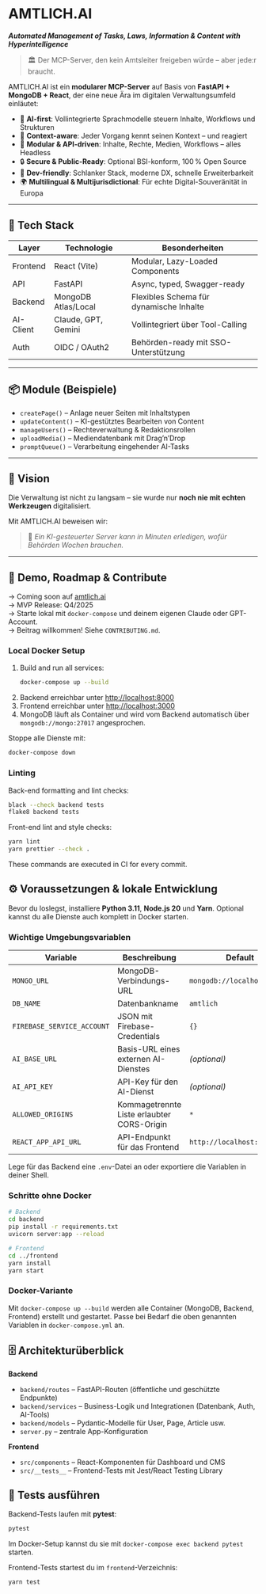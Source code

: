 # AMTLICH.AI

_**Automated Management of Tasks, Laws, Information & Content with Hyperintelligence**_

> 🏛️ Der MCP-Server, den kein Amtsleiter freigeben würde – aber jede:r braucht.

AMTLICH.AI ist ein **modularer MCP-Server** auf Basis von **FastAPI + MongoDB + React**, der eine neue Ära im digitalen Verwaltungsumfeld einläutet:

- 🚀 **AI-first**: Vollintegrierte Sprachmodelle steuern Inhalte, Workflows und Strukturen
- 🧠 **Context-aware**: Jeder Vorgang kennt seinen Kontext – und reagiert
- 🧩 **Modular & API-driven**: Inhalte, Rechte, Medien, Workflows – alles Headless
- 🔒 **Secure & Public-Ready**: Optional BSI-konform, 100 % Open Source
- 🧰 **Dev-friendly**: Schlanker Stack, moderne DX, schnelle Erweiterbarkeit
- 🌍 **Multilingual & Multijurisdictional**: Für echte Digital-Souveränität in Europa

---

## 🔧 Tech Stack

| Layer       | Technologie        | Besonderheiten                              |
|-------------|--------------------|---------------------------------------------|
| Frontend    | React (Vite)       | Modular, Lazy-Loaded Components             |
| API         | FastAPI            | Async, typed, Swagger-ready                 |
| Backend     | MongoDB Atlas/Local| Flexibles Schema für dynamische Inhalte     |
| AI-Client   | Claude, GPT, Gemini| Vollintegriert über Tool-Calling            |
| Auth        | OIDC / OAuth2      | Behörden-ready mit SSO-Unterstützung        |

---

## 📦 Module (Beispiele)

- `createPage()` – Anlage neuer Seiten mit Inhaltstypen
- `updateContent()` – KI-gestütztes Bearbeiten von Content
- `manageUsers()` – Rechteverwaltung & Redaktionsrollen
- `uploadMedia()` – Mediendatenbank mit Drag’n’Drop
- `promptQueue()` – Verarbeitung eingehender AI-Tasks

---

## 🧠 Vision

Die Verwaltung ist nicht zu langsam – sie wurde nur **noch nie mit echten Werkzeugen** digitalisiert.

Mit AMTLICH.AI beweisen wir:  
> 🧾 *Ein KI-gesteuerter Server kann in Minuten erledigen, wofür Behörden Wochen brauchen.*

---

## 🚀 Demo, Roadmap & Contribute

→ Coming soon auf [amtlich.ai](https://amtlich.ai)  
→ MVP Release: Q4/2025  
→ Starte lokal mit `docker-compose` und deinem eigenen Claude oder GPT-Account.  
→ Beitrag willkommen! Siehe `CONTRIBUTING.md`.

### Local Docker Setup

1. Build and run all services:
   ```bash
   docker-compose up --build
   ```
2. Backend erreichbar unter [http://localhost:8000](http://localhost:8000)
3. Frontend erreichbar unter [http://localhost:3000](http://localhost:3000)
4. MongoDB läuft als Container und wird vom Backend automatisch über `mongodb://mongo:27017` angesprochen.

Stoppe alle Dienste mit:
```bash
docker-compose down
```

### Linting

Back-end formatting and lint checks:
```bash
black --check backend tests
flake8 backend tests
```

Front-end lint and style checks:
```bash
yarn lint
yarn prettier --check .
```

These commands are executed in CI for every commit.

## ⚙️ Voraussetzungen & lokale Entwicklung

Bevor du loslegst, installiere **Python 3.11**, **Node.js 20** und **Yarn**. Optional kannst du alle Dienste auch komplett in Docker starten.

### Wichtige Umgebungsvariablen

| Variable                 | Beschreibung                                                    | Default                          |
|--------------------------|----------------------------------------------------------------|----------------------------------|
| `MONGO_URL`              | MongoDB-Verbindungs-URL                                         | `mongodb://localhost:27017`      |
| `DB_NAME`                | Datenbankname                                                  | `amtlich`                        |
| `FIREBASE_SERVICE_ACCOUNT` | JSON mit Firebase-Credentials                                 | `{}`                             |
| `AI_BASE_URL`            | Basis-URL eines externen AI-Dienstes                           | *(optional)*                     |
| `AI_API_KEY`             | API-Key für den AI-Dienst                                      | *(optional)*                     |
| `ALLOWED_ORIGINS`        | Kommagetrennte Liste erlaubter CORS-Origin                     | `*`                              |
| `REACT_APP_API_URL`      | API-Endpunkt für das Frontend                                  | `http://localhost:8000`          |

Lege für das Backend eine `.env`-Datei an oder exportiere die Variablen in deiner Shell.

### Schritte ohne Docker

```bash
# Backend
cd backend
pip install -r requirements.txt
uvicorn server:app --reload

# Frontend
cd ../frontend
yarn install
yarn start
```

### Docker-Variante

Mit `docker-compose up --build` werden alle Container (MongoDB, Backend, Frontend) erstellt und gestartet. Passe bei Bedarf die oben genannten Variablen in `docker-compose.yml` an.

## 🗄️ Architekturüberblick

**Backend**

- `backend/routes` – FastAPI-Routen (öffentliche und geschützte Endpunkte)
- `backend/services` – Business-Logik und Integrationen (Datenbank, Auth, AI-Tools)
- `backend/models` – Pydantic-Modelle für User, Page, Article usw.
- `server.py` – zentrale App-Konfiguration

**Frontend**

- `src/components` – React-Komponenten für Dashboard und CMS
- `src/__tests__` – Frontend-Tests mit Jest/React Testing Library

## 🧪 Tests ausführen

Backend-Tests laufen mit **pytest**:

```bash
pytest
```

Im Docker-Setup kannst du sie mit `docker-compose exec backend pytest` starten.

Frontend-Tests startest du im `frontend`-Verzeichnis:

```bash
yarn test
```

